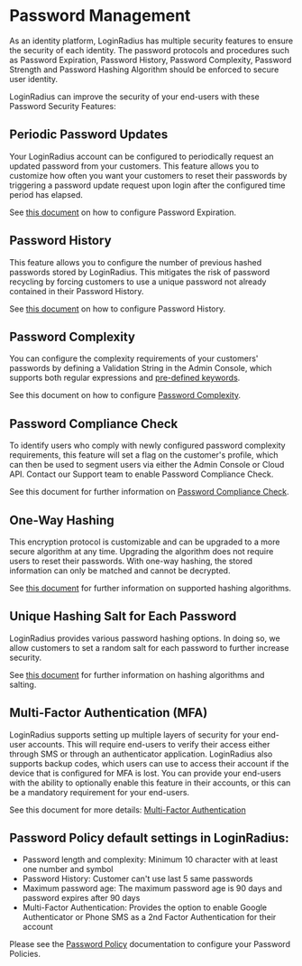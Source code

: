 Password Management
====

As an identity platform, LoginRadius has multiple security features to ensure the security of each identity. The password protocols and procedures such as Password Expiration, Password History, Password Complexity, Password Strength and  Password Hashing Algorithm should be enforced to secure user identity.

LoginRadius can improve the security of your end-users with these Password Security Features:

## Periodic Password Updates
Your LoginRadius account can be configured to periodically request an updated password from your customers. This feature allows you to customize how often you want your customers to reset their passwords by triggering a password update request upon login after the configured time period has elapsed.

See [this document](https://www.loginradius.com/docs/api/v2/admin-console/platform-security/password-policy) on how to configure Password Expiration.

## Password History
This feature allows you to configure the number of previous hashed passwords stored by LoginRadius. This mitigates the risk of password recycling by forcing customers to use a unique password not already contained in their Password History.

See [this document](https://www.loginradius.com/docs/api/v2/admin-console/platform-security/password-policy) on how to configure Password History.

## Password Complexity

You can configure the complexity requirements of your customers' passwords by defining a Validation String in the Admin Console, which supports both regular expressions and [pre-defined keywords](https://www.loginradius.com/docs/api/v2/deployment/js-libraries/javascript-hooks#customvalidationhook150).

See this document on how to configure [Password Complexity](https://www.loginradius.com/docs/api/v2/admin-console/platform-security/password-policy#passwordcomplexity2).

## Password Compliance Check
To identify users who comply with newly configured password complexity requirements, this feature will set a flag on the customer's profile, which can then be used to segment users via either the Admin Console or Cloud API. Contact our Support team to enable Password Compliance Check.

See this document for further information on [Password Compliance Check](https://www.loginradius.com/docs/api/v2/customer-identity-api/advanced-api-usage#passwordcompliancecheck3).

## One-Way Hashing
This encryption protocol is customizable and can be upgraded to a more secure algorithm at any time. Upgrading the algorithm does not require users to reset their passwords. With one-way hashing, the stored information can only be matched and cannot be decrypted.

See [this document](https://www.loginradius.com/docs/security/platform-security/cryptographic-hashing-algorithms/) for further information on supported hashing algorithms.

## Unique Hashing Salt for Each Password
LoginRadius provides various password hashing options. In doing so, we allow customers to set a random salt for each password to further increase security.

See [this document](https://www.loginradius.com/docs/security/platform-security/cryptographic-hashing-algorithms/) for further information on hashing algorithms and salting.

## Multi-Factor Authentication (MFA)
LoginRadius supports setting up multiple layers of security for your end-user accounts. This will require end-users to verify their access either through SMS or through an authenticator application. LoginRadius also supports backup codes, which users can use to access their account if the device that is configured for MFA is lost. You can provide your end-users with the ability to optionally enable this feature in their accounts, or this can be a mandatory requirement for your end-users.

See this document for more details: [Multi-Factor Authentication](https://www.loginradius.com/docs/api/v2/dashboard/platform-security/multi-factor-auth)

## Password Policy default settings in LoginRadius:
* Password length and complexity: Minimum 10 character with at least one number and symbol
* Password History: Customer can't use last 5 same passwords
* Maximum password age: The maximum password age is 90 days and password expires after 90 days
* Multi-Factor Authentication: Provides the option to enable Google Authenticator or Phone SMS as a 2nd Factor Authentication for their account

Please see the [Password Policy](https://www.loginradius.com/docs/api/v2/dashboard/password-policy) documentation to configure your Password Policies.
